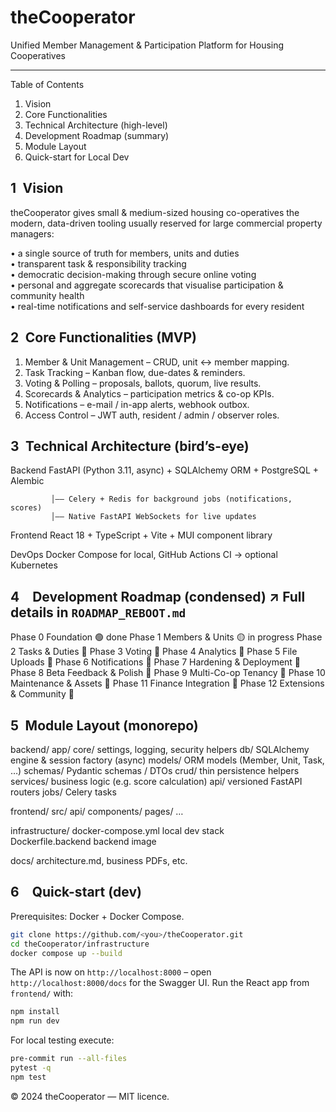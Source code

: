 # theCooperator

Unified Member Management & Participation Platform for Housing Cooperatives

--------------------------------------------------------------------------------

Table of Contents
1. Vision
2. Core Functionalities
3. Technical Architecture (high-level)
4. Development Roadmap (summary)
5. Module Layout
6. Quick-start for Local Dev


1 Vision
-----------
theCooperator gives small & medium-sized housing co-operatives the modern,
data-driven tooling usually reserved for large commercial property managers:

• a single source of truth for members, units and duties  
• transparent task & responsibility tracking  
• democratic decision-making through secure online voting  
• personal and aggregate scorecards that visualise participation & community
  health  
• real-time notifications and self-service dashboards for every resident


2 Core Functionalities (MVP)
---------------------------
1. Member & Unit Management – CRUD, unit ↔ member mapping.
2. Task Tracking – Kanban flow, due-dates & reminders.
3. Voting & Polling – proposals, ballots, quorum, live results.
4. Scorecards & Analytics – participation metrics & co-op KPIs.
5. Notifications – e-mail / in-app alerts, webhook outbox.
6. Access Control – JWT auth, resident / admin / observer roles.


3 Technical Architecture (bird’s-eye)
------------------------------------

Backend   FastAPI (Python 3.11, async)  + SQLAlchemy ORM + PostgreSQL + Alembic

             │—— Celery + Redis for background jobs (notifications, scores)  
             │—— Native FastAPI WebSockets for live updates

Frontend  React 18 + TypeScript + Vite + MUI component library

DevOps    Docker Compose for local, GitHub Actions CI → optional Kubernetes



4 Development Roadmap (condensed)  ↗ Full details in `ROADMAP_REBOOT.md`
-------------------------------------------------------------------------

Phase 0   Foundation              🟢 done
Phase 1   Members & Units         🟡 in progress
Phase 2   Tasks & Duties          🔴
Phase 3   Voting                  🔴
Phase 4   Analytics               🔴
Phase 5   File Uploads            🔴
Phase 6   Notifications           🔴
Phase 7   Hardening & Deployment  🔴
Phase 8   Beta Feedback & Polish  🔴
Phase 9   Multi-Co-op Tenancy     🔴
Phase 10  Maintenance & Assets    🔴
Phase 11  Finance Integration     🔴
Phase 12  Extensions & Community  🔴

5 Module Layout (monorepo)
--------------------------

backend/
  app/
    core/      settings, logging, security helpers
    db/        SQLAlchemy engine & session factory (async)
    models/    ORM models (Member, Unit, Task, …)
    schemas/   Pydantic schemas / DTOs
    crud/      thin persistence helpers
    services/  business logic (e.g. score calculation)
    api/       versioned FastAPI routers
    jobs/      Celery tasks

frontend/
  src/ api/ components/ pages/ …

infrastructure/
  docker-compose.yml    local dev stack  
  Dockerfile.backend    backend image

docs/ architecture.md, business PDFs, etc.


6 Quick-start (dev)
-------------------
Prerequisites: Docker + Docker Compose.

```bash
git clone https://github.com/<you>/theCooperator.git
cd theCooperator/infrastructure
docker compose up --build
```

The API is now on `http://localhost:8000` – open
`http://localhost:8000/docs` for the Swagger UI.
Run the React app from `frontend/` with:

```bash
npm install
npm run dev
```

For local testing execute:

```bash
pre-commit run --all-files
pytest -q
npm test
```

© 2024 theCooperator — MIT licence.
